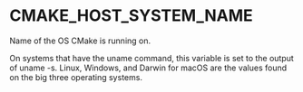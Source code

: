   

# CMAKE_HOST_SYSTEM_NAME  
Name of the OS CMake is running on.  

On systems that have the uname command, this variable is set to the
output of uname -s.  Linux, Windows, and Darwin for macOS
are the values found on the big three operating systems.  

